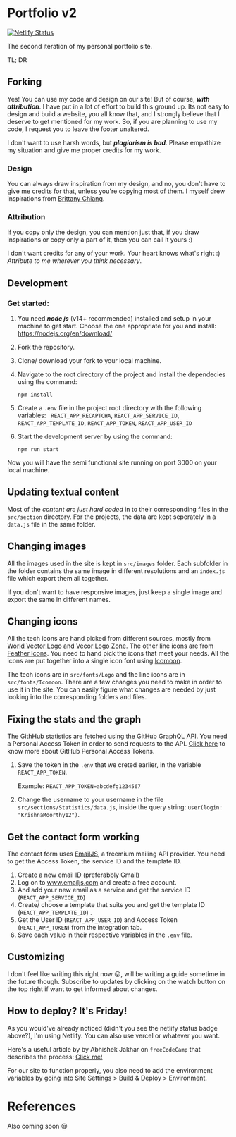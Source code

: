 # Portfolio v2

[
![Netlify Status](https://api.netlify.com/api/v1/badges/36e0d159-6a65-40f1-9910-36bc4b2d67c1/deploy-status)](https://app.netlify.com/sites/modest-kare-bf32da/deploys)

The second iteration of my personal portfolio site.

TL; DR

## Forking

Yes! You can use my code and design on our site! But of course, **_with attribution_**.
I have put in a lot of effort to build this ground up. Its not easy to design and build a website, you all know that, and I strongly believe that I deserve to get mentioned for my work. So, if you are planning to use my code, I request you to leave the footer unaltered.

I don't want to use harsh words, but _**plagiarism is bad**_. Please empathize my situation and give me proper credits for my work.

### Design

You can always draw inspiration from my design, and no, you don't have to give me credits for that, unless you're copying most of them. I myself drew inspirations from [Brittany Chiang](https://github.com/bchiang7).

### Attribution

If you copy only the design, you can mention just that, if you draw inspirations or copy only a part of it, then you can call it yours :)

I don't want credits for any of your work. Your heart knows what's right :) _Attribute to me wherever you think necessary_.

## Development

### Get started:

1.  You need **_node js_** (v14+ recommended) installed and setup in your machine to get start.
    Choose the one appropriate for you and install: https://nodejs.org/en/download/

2.  Fork the repository.

3.  Clone/ download your fork to your local machine.

4.  Navigate to the root directory of the project and install the dependecies using the command:

        npm install

5.  Create a `.env` file in the project root directory with the following variables: ` REACT_APP_RECAPTCHA`, `REACT_APP_SERVICE_ID`, `REACT_APP_TEMPLATE_ID`, `REACT_APP_TOKEN`, `REACT_APP_USER_ID`

6.  Start the development server by using the command:

        npm run start

Now you will have the semi functional site running on port 3000 on your local machine.

## Updating textual content

Most of the _content are just hard coded_ in to their corresponding files in the `src/section` directory. For the projects, the data are kept seperately in a `data.js` file in the same folder.

## Changing images

All the images used in the site is kept in `src/images` folder. Each subfolder in the folder contains the same image in different resolutions and an `index.js` file which export them all together.

If you don't want to have responsive images, just keep a single image and export the same in different names.

## Changing icons

All the tech icons are hand picked from different sources, mostly from [World Vector Logo](https://worldvectorlogo.com/) and [Vecor Logo Zone](https://www.vectorlogo.zone/). The other line icons are from [Feather Icons](https://feathericons.com/). You need to hand pick the icons that meet your needs. All the icons are put together into a single icon font using [Icomoon](https://icomoon.io/).

The tech icons are in `src/fonts/Logo` and the line icons are in `src/fonts/Icomoon`. There are a few changes you need to make in order to use it in the site. You can easily figure what changes are needed by just looking into the corresponding folders and files.

## Fixing the stats and the graph

The GithHub statistics are fetched using the GitHub GraphQL API. You need a Personal Access Token in order to send requests to the API. [Click here](https://docs.github.com/en/github/authenticating-to-github/creating-a-personal-access-token) to know more about GitHub Personal Access Tokens.

1. Save the token in the `.env` that we creted earlier, in the variable `REACT_APP_TOKEN`.

   Example:
   `REACT_APP_TOKEN=abcdefg1234567`

2. Change the username to your username in the file `src/sections/Statistics/data.js`, inside the query string: `user(login: "KrishnaMoorthy12")`.

## Get the contact form working

The contact form uses [EmailJS](https://www.emailjs.com/), a freemium mailing API provider. You need to get the Access Token, the service ID and the template ID.

1. Create a new email ID (preferabbly Gmail)
2. Log on to www.emailjs.com and create a free account.
3. And add your new email as a service and get the service ID (`REACT_APP_SERVICE_ID`)
4. Create/ choose a template that suits you and get the template ID (`REACT_APP_TEMPLATE_ID`) .
5. Get the User ID (`REACT_APP_USER_ID`) and Access Token (`REACT_APP_TOKEN`) from the integration tab.
6. Save each value in their respective variables in the `.env` file.

## Customizing

I don't feel like writing this right now 😛, will be writing a guide sometime in the future though. Subscribe to updates by clicking on the watch button on the top right if want to get informed about changes.

## How to deploy? It's Friday!

As you would've already noticed (didn't you see the netlify status badge above?), I'm using Netlify. You can also use vercel or whatever you want.

Here's a useful article by by Abhishek Jakhar on `freeCodeCamp` that describes the process: [Click me!](https://www.freecodecamp.org/news/how-to-deploy-a-react-application-to-netlify-363b8a98a985/)

For our site to function properly, you also need to add the environment variables by going into Site Settings > Build & Deploy > Environment.

# References

Also coming soon 😪
